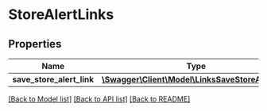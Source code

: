 # StoreAlertLinks

## Properties
Name | Type | Description | Notes
------------ | ------------- | ------------- | -------------
**save_store_alert_link** | [**\Swagger\Client\Model\LinksSaveStoreAlertLink**](LinksSaveStoreAlertLink.md) |  | [optional] 

[[Back to Model list]](../README.md#documentation-for-models) [[Back to API list]](../README.md#documentation-for-api-endpoints) [[Back to README]](../README.md)


